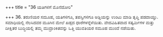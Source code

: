 +++
title = "36 ಯತಿಗಳಿಗೆ ಮೊನೆದೋರಿ"

+++
36. ತರುಣಿಯರ ಸಮೂಹ, ಯತಿಗಳಿಗೂ, ತಪಸ್ವಿಗಳಿಗೂ ಅಡ್ಡಿಯನ್ನು ಉಂಟು ಮಾಡಿ ತೃಪ್ತಿ ಪಡದಾಯ್ತು. ಸಮಾಧಿಯಲ್ಲಿ ನೆಲಸಿದವರ ಮೂಗಿನ ಮೇಲೆ ಖಡ್ಗದ ಧಾರೆಗಳನ್ನೆಳೆಯಿತು. ವೇದವಿಹಿತವಾದ ಸತ್ಕರ್ಮಿಗಳ ಮತ್ತು ದೀಕ್ಷಿತರ ಬುದ್ಧಿಯಲ್ಲಿ ತಮ್ಮ ಮುದ್ರಾಂಕಿತವನ್ನು ಒತ್ತಿ ಯುವತಿಯರ ಸಮೂಹ  ಮುಂದೆ ನಡೆಯಿತು.